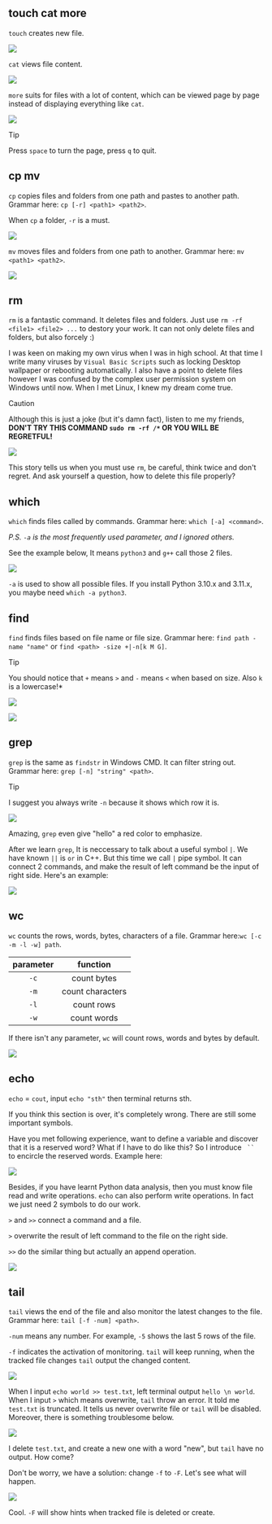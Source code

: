 ##  touch cat more
`touch` creates new file.

![](/assets/Linux/6%20Linux%20file%20commands/1.png)

`cat` views file content.

![](/assets/Linux/6%20Linux%20file%20commands/2.png)

`more` suits for files with a lot of content, which can be viewed page by page instead of displaying everything like `cat`.

![](/assets/Linux/6%20Linux%20file%20commands/3.png)

>[!TIP] 
>Press `space` to turn the page, press `q` to quit.

## cp mv
`cp` copies files and folders from one path and pastes to another path. Grammar here: `cp [-r] <path1> <path2>`.

When `cp` a folder, `-r` is a must.

![](/assets/Linux/6%20Linux%20file%20commands/4.png)

`mv` moves files and folders from one path to another. Grammar here: `mv <path1> <path2>`.

![](/assets/Linux/6%20Linux%20file%20commands/5.png)

## rm
`rm` is a fantastic command. It deletes files and folders. Just use `rm -rf <file1> <file2> ...` to destory your work. It can not only delete files and folders, but also forcely :)

I was keen on making my own virus when I was in high school. At that time I write many viruses by `Visual Basic Scripts` such as locking Desktop wallpaper or rebooting automatically. I also have a point to delete files however I was confused by the complex user permission system on Windows until now. When I met Linux, I knew my dream come true. 

>[!CAUTION] 
>Although this is just a joke (but it's damn fact), listen to me my friends, **DON'T TRY THIS COMMAND `sudo rm -rf /*` OR YOU WILL BE REGRETFUL!**

![](/assets/Linux/6%20Linux%20file%20commands/6.png)

This story tells us when you must use `rm`, be careful, think twice and don't regret. And ask yourself a question, how to delete this file properly?

## which
`which` finds files called by commands. Grammar here: `which [-a] <command>`.

*P.S. `-a` is the most frequently used parameter, and I ignored others.*

See the example below, It means `python3` and `g++` call those 2 files.

![](/assets/Linux/6%20Linux%20file%20commands/7.png)

`-a` is used to show all possible files. If you install Python 3.10.x and 3.11.x, you maybe need `which -a python3`.

## find
`find` finds files based on file name or file size. Grammar here:  `find path -name "name"` or `find <path> -size +|-n[k M G]`.

>[!TIP] 
>You should notice that `+` means `>` and `-` means `<` when based on size. Also `k` is a lowercase!*

![](/assets/Linux/6%20Linux%20file%20commands/8.png)

![](/assets/Linux/6%20Linux%20file%20commands/9.png)

## grep
`grep` is the same as `findstr` in Windows CMD. It can filter string out. Grammar here: `grep [-n] "string" <path>`.

>[!TIP]
>I suggest you always write `-n` because it shows which row it is.

![](/assets/Linux/6%20Linux%20file%20commands/10.png)

Amazing, `grep` even give "hello" a red color to emphasize.

After we learn `grep`, It is neccessary to talk about a useful symbol `|`. We have known `||` is `or` in C++. But this time we call `|` pipe symbol. It can connect 2 commands, and make the result of left command be the input of right side. Here's an example:

![](/assets/Linux/6%20Linux%20file%20commands/11.png)

## wc
`wc` counts the rows, words, bytes, characters of a file. Grammar here:`wc [-c -m -l -w] path`.

| parameter |     function     |
| :-------: | :--------------: |
|   `-c`    |   count bytes    |
|   `-m`    | count characters |
|   `-l`    |    count rows    |
|   `-w`    |   count words    |

If there isn't any parameter, `wc` will count rows, words and bytes by default.

![](/assets/Linux/6%20Linux%20file%20commands/12.png)

## echo
`echo` = `cout`, input `echo "sth"` then terminal returns sth.

If you think this section is over, it's completely wrong. There are still some important symbols.

Have you met following experience, want to define a variable and discover that it is a reserved word? What if I have to do like this? So I introduce <code> `` </code> to encircle the reserved words. Example here:

![](/assets/Linux/6%20Linux%20file%20commands/13.png)

Besides, if you have learnt Python data analysis, then you must know file read and write operations. `echo` can also perform write operations. In fact we just need 2 symbols to do our work.

`>` and `>>` connect a command and a file.

`>` overwrite the result of left command to the file on the right side.

`>>` do the similar thing but actually an append operation.

![](/assets/Linux/6%20Linux%20file%20commands/14.png)

## tail
`tail` views the end of the file and also monitor the latest changes to the file. Grammar here: `tail [-f -num] <path>`.

`-num` means any number. For example, `-5` shows the last 5 rows of the file.

`-f` indicates the activation of monitoring. `tail` will keep running, when the tracked file changes `tail` output the changed content.

![](/assets/Linux/6%20Linux%20file%20commands/15.png)

When I input `echo world >> test.txt`, left terminal output `hello \n world`. When I input `>` which means overwrite, `tail` throw an error. It told me `test.txt` is truncated. It tells us never overwrite file or `tail` will  be disabled. Moreover, there is something troublesome below.

![](/assets/Linux/6%20Linux%20file%20commands/16.png)

I delete `test.txt`, and create a new one with a word "new", but `tail` have no output. How come?

Don't be worry, we have a solution: change  `-f` to `-F`. Let's see what will happen.

![](/assets/Linux/6%20Linux%20file%20commands/17.png)

Cool. `-F` will show hints when tracked file is deleted or create.
